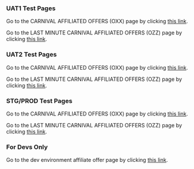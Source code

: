 ### UAT1 Test Pages

Go to the CARNIVAL AFFILIATED OFFERS (OXX) page by clicking [this link](https://www1.uatcarnival.com/Registration/Promotions/InstantTgoTestOXX.aspx).

Go to the LAST MINUTE CARNIVAL AFFILIATED OFFERS (OZZ) page by clicking [this link](https://www1.uatcarnival.com/Registration/Promotions/InstantTgoTestOZZ.aspx).

### UAT2 Test Pages

Go to the CARNIVAL AFFILIATED OFFERS (OXX) page by clicking [this link](https://www2.uatcarnival.com/Registration/Promotions/InstantTgoTestOXX.aspx).

Go to the LAST MINUTE CARNIVAL AFFILIATED OFFERS (OZZ) page by clicking [this link](https://www2.uatcarnival.com/Registration/Promotions/InstantTgoTestOZZ.aspx).


### STG/PROD Test Pages

Go to the CARNIVAL AFFILIATED OFFERS (OXX) page by clicking [this link](https://www.carnival.com/Registration/Promotions/InstantTgoTestOXX.aspx).

Go to the LAST MINUTE CARNIVAL AFFILIATED OFFERS (OZZ) page by clicking [this link](https://www.carnival.com/Registration/Promotions/InstantTgoTestOZZ.aspx).

### For Devs Only
Go to the dev environment affiliate offer page by clicking [this link](https://dev.carnival.com/Registration/Promotions/Github-Affiliate).

